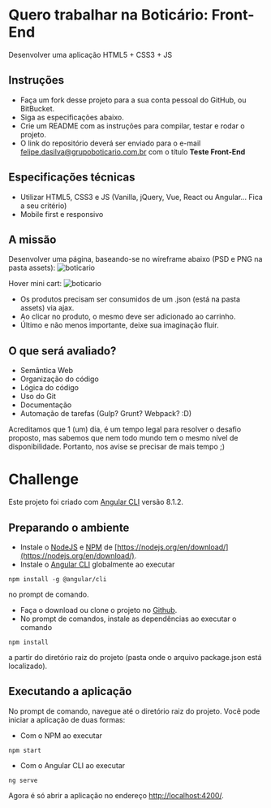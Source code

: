 # Quero trabalhar na Boticário: Front-End
Desenvolver uma aplicação HTML5 + CSS3 + JS

## Instruções
- Faça um fork desse projeto para a sua conta pessoal do GitHub, ou BitBucket.
- Siga as especificações abaixo.
- Crie um README com as instruções para compilar, testar e rodar o projeto.
- O link do repositório deverá ser enviado para o e-mail felipe.dasilva@grupoboticario.com.br com o título **Teste Front-End**

## Especificações técnicas
- Utilizar HTML5, CSS3 e JS (Vanilla, jQuery, Vue, React ou Angular... Fica a seu critério)
- Mobile first e responsivo

## A missão
Desenvolver uma página, baseando-se no wireframe abaixo (PSD e PNG na pasta assets):
![boticario](assets/eCommerce-Template.png)

Hover mini cart:
![boticario](assets/hover-eCommerce-PSD-Template.png)

- Os produtos precisam ser consumidos de um .json (está na pasta assets) via ajax.
- Ao clicar no produto, o mesmo deve ser adicionado ao carrinho.
- Último e não menos importante, deixe sua imaginação fluir.

## O que será avaliado?
- Semântica Web
- Organização do código
- Lógica do código
- Uso do Git
- Documentação
- Automação de tarefas (Gulp? Grunt? Webpack? :D)

Acreditamos que 1 (um) dia, é um tempo legal para resolver o desafio proposto, mas sabemos que nem todo mundo tem o mesmo nível de disponibilidade. Portanto, nos avise se precisar de mais tempo ;)

# Challenge

Este projeto foi criado com [Angular CLI](https://github.com/angular/angular-cli) versão 8.1.2.

## Preparando o ambiente
- Instale o [NodeJS](https://nodejs.org/en/download/) e [NPM](https://nodejs.org/en/download/) de [https://nodejs.org/en/download/](https://nodejs.org/en/download/).
- Instale o [Angular CLI](https://github.com/angular/angular-cli) globalmente ao executar
```shell
npm install -g @angular/cli
```
no prompt de comando.
- Faça o download ou clone o projeto no [Github](https://github.com/hbtferreira/challenge).
- No prompt de comandos, instale as dependências ao executar o comando
```shell
npm install
```
a partir do diretório raiz do projeto (pasta onde o arquivo package.json está localizado).

## Executando a aplicação

No prompt de comando, navegue até o diretório raiz do projeto.
Você pode iniciar a aplicação de duas formas:
- Com o NPM ao executar
```shell
npm start
```
- Com o Angular CLI ao executar
```shell
ng serve
```
Agora é só abrir a aplicação no endereço [http://localhost:4200/](http://localhost:4200/).